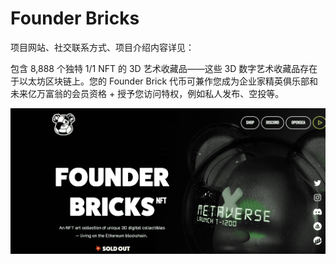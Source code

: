 # Founder Bricks

项目网站、社交联系方式、项目介绍内容详见：

包含 8,888 个独特 1/1 NFT 的 3D 艺术收藏品——这些 3D 数字艺术收藏品存在于以太坊区块链上。您的 Founder Brick 代币可兼作您成为企业家精英俱乐部和未来亿万富翁的会员资格 + 授予您访问特权，例如私人发布、空投等。

![nft](01.png)
